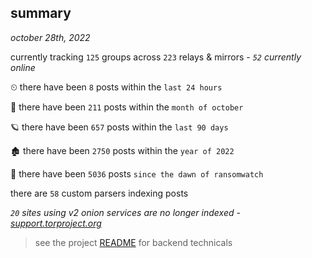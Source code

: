 
## summary
_october 28th, 2022_

currently tracking `125` groups across `223` relays & mirrors - _`52` currently online_

⏲ there have been `8` posts within the `last 24 hours`

🦈 there have been `211` posts within the `month of october`

🪐 there have been `657` posts within the `last 90 days`

🏚 there have been `2750` posts within the `year of 2022`

🦕 there have been `5036` posts `since the dawn of ransomwatch`

there are `58` custom parsers indexing posts

_`20` sites using v2 onion services are no longer indexed - [support.torproject.org](https://support.torproject.org/onionservices/v2-deprecation/)_

> see the project [README](https://github.com/joshhighet/ransomwatch#ransomwatch--) for backend technicals
